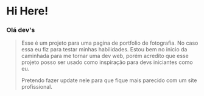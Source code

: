 # Hi Here!



### Olá dev's 

> Esse é um projeto para uma pagina de portfolio de fotografia. No caso essa eu fiz para testar minhas habilidades. Estou bem no inicio da caminhada para me tornar uma dev web, porém acredito que esse projeto posso ser usado como inspiração para devs iniciantes como eu. 
>
> Pretendo fazer update nele para que fique mais parecido com um site profissional. 



